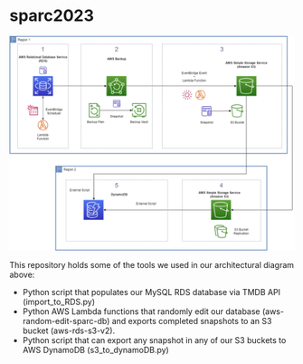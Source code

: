 # sparc2023

![alt text](https://github.com/kyle-guanyi/sparc2023/blob/main/public/Data%20Restore%20Architectural%20Diagram.png?raw=true)

This repository holds some of the tools we used in our architectural diagram above:
- Python script that populates our MySQL RDS database via TMDB API (import_to_RDS.py)
- Python AWS Lambda functions that randomly edit our database (aws-random-edit-sparc-db) and exports completed snapshots to an S3 bucket (aws-rds-s3-v2).
- Python script that can export any snapshot in any of our S3 buckets to AWS DynamoDB (s3_to_dynamoDB.py)

